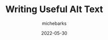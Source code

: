 ---
author: michebarks
date: 2022-05-30
permalink: false
publisher: cssinreallife
tags:
  - accessibility
  - writing
target_url: https://css-irl.info/writing-useful-alt-text/
title: Writing Useful Alt Text
---
